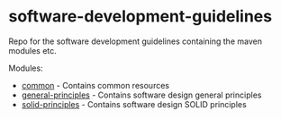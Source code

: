 # software-development-guidelines
Repo for the software development guidelines containing the maven modules etc.

Modules:

- [common](/common) - Contains common resources
- [general-principles](/general-principles) - Contains software design general principles
- [solid-principles](/solid-principles) - Contains software design SOLID principles
